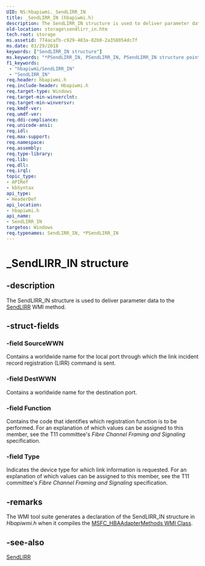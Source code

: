 ```yaml
---
UID: NS:hbapiwmi._SendLIRR_IN
title: _SendLIRR_IN (hbapiwmi.h)
description: The SendLIRR_IN structure is used to deliver parameter data to the SendLIRR WMI method.
old-location: storage\sendlirr_in.htm
tech.root: storage
ms.assetid: 774acafb-c929-483a-82b0-2a358054dc7f
ms.date: 03/29/2018
keywords: ["SendLIRR_IN structure"]
ms.keywords: "*PSendLIRR_IN, PSendLIRR_IN, PSendLIRR_IN structure pointer [Storage Devices], SendLIRR_IN, SendLIRR_IN structure [Storage Devices], _SendLIRR_IN, hbapiwmi/PSendLIRR_IN, hbapiwmi/SendLIRR_IN, storage.sendlirr_in, structs-Fibre_6f0fd3c1-9eb5-4042-b12e-8dd225d966b1.xml"
f1_keywords:
 - "hbapiwmi/SendLIRR_IN"
 - "SendLIRR_IN"
req.header: hbapiwmi.h
req.include-header: Hbapiwmi.h
req.target-type: Windows
req.target-min-winverclnt: 
req.target-min-winversvr: 
req.kmdf-ver: 
req.umdf-ver: 
req.ddi-compliance: 
req.unicode-ansi: 
req.idl: 
req.max-support: 
req.namespace: 
req.assembly: 
req.type-library: 
req.lib: 
req.dll: 
req.irql: 
topic_type:
- APIRef
- kbSyntax
api_type:
- HeaderDef
api_location:
- hbapiwmi.h
api_name:
- SendLIRR_IN
targetos: Windows
req.typenames: SendLIRR_IN, *PSendLIRR_IN
---
```


# _SendLIRR_IN structure


## -description


The SendLIRR_IN structure is used to deliver parameter data to the <a href="https://docs.microsoft.com/windows-hardware/drivers/storage/sendlirr">SendLIRR</a> WMI method. 


## -struct-fields




### -field SourceWWN

Contains a worldwide name for the local port through which the link incident record registration (LIRR) command is sent. 


### -field DestWWN

Contains a worldwide name for the destination port. 


### -field Function

Contains the code that identifies which registration function is to be performed. For an explanation of which values can be assigned to this member, see the T11 committee's <i>Fibre Channel Framing and Signaling</i> specification. 


### -field Type

Indicates the device type for which link information is requested. For an explanation of which values can be assigned to this member, see the T11 committee's <i>Fibre Channel Framing and Signaling</i> specification. 


## -remarks



The WMI tool suite generates a declaration of the SendLIRR_IN structure in <i>Hbapiwmi.h </i>when it compiles the <a href="https://docs.microsoft.com/windows-hardware/drivers/storage/msfc-hbaadaptermethods-wmi-class">MSFC_HBAAdapterMethods WMI Class</a>.




## -see-also




<a href="https://docs.microsoft.com/windows-hardware/drivers/storage/sendlirr">SendLIRR</a>
 

 

